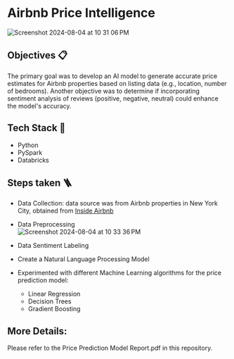 # Airbnb Price Intelligence

![Screenshot 2024-08-04 at 10 31 06 PM](https://github.com/user-attachments/assets/a5acaa77-7f18-4920-8799-7040fc2fefc9)

## Objectives 📋
The primary goal was to develop an AI model to generate accurate price estimates for Airbnb properties based on listing data (e.g., location, number of bedrooms). Another objective was to determine if incorporating sentiment analysis of reviews (positive, negative, neutral) could enhance the model's accuracy.

## Tech Stack 🧰
- Python
- PySpark
- Databricks

## Steps taken 🪜
- Data Collection: data source was from Airbnb properties in New York City, obtained from [Inside Airbnb](https://insideairbnb.com/)<br/>
  
- Data Preprocessing <br/>
  ![Screenshot 2024-08-04 at 10 33 36 PM](https://github.com/user-attachments/assets/4bb1c5c0-9beb-4e4f-a8e0-1028e857f053)
- Data Sentiment Labeling
- Create a Natural Language Processing Model
- Experimented with different Machine Learning algorithms for the price prediction model:
  - Linear Regression
  - Decision Trees
  - Gradient Boosting



## More Details: <br>
Please refer to the Price Prediction Model Report.pdf in this repository.


 

